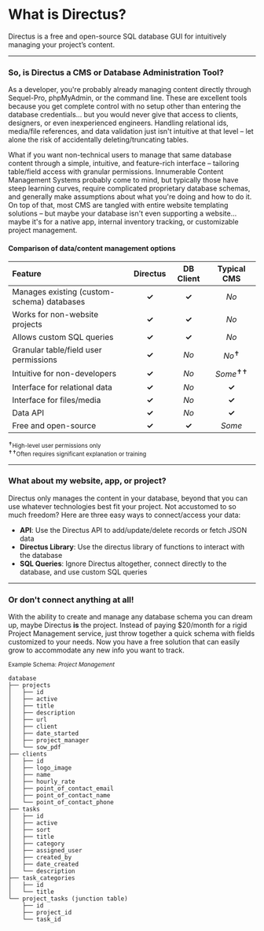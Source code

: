 
# What is Directus?
Directus is a free and open-source SQL database GUI for intuitively managing your project’s content.

----------

### So, is Directus a CMS or Database Administration Tool?
As a developer, you're probably already managing content directly through Sequel-Pro, phpMyAdmin, or the command line. These are excellent tools because you get complete control with no setup other than entering the database credentials... but you would never give that access to clients, designers, or even inexperienced engineers. Handling relational ids, media/file references, and data validation just isn't intuitive at that level – let alone the risk of accidentally deleting/truncating tables.

What if you want non-technical users to manage that same database content through a simple, intuitive, and feature-rich interface – tailoring table/field access with granular permissions. Innumerable Content Management Systems probably come to mind, but typically those have steep learning curves, require complicated proprietary database schemas, and generally make assumptions about what you're doing and how to do it. On top of that, most CMS are tangled with entire website templating solutions – but maybe your database isn't even supporting a website... maybe it's for a native app, internal inventory tracking, or customizable project management. 


#### Comparison of data/content management options

Feature                                       | Directus              |  DB Client        |  Typical CMS
:-------------------------------------------- | :-------------------: | :---------------: | :----------------:
Manages existing (custom-schema) databases    | **✓**                 | **✓**             | _No_
Works for non-website projects                | **✓**                 | **✓**             | _No_
Allows custom SQL queries                     | **✓**                 | **✓**             | _No_
Granular table/field user permissions         | **✓**                 | _No_              | _No_<sup>✝</sup>
Intuitive for non-developers                  | **✓**                 | _No_              | _Some_<sup>✝✝</sup>
Interface for relational data                 | **✓**                 | _No_              | **✓**
Interface for files/media                     | **✓**                 | _No_              | **✓**
Data API                                      | **✓**                 | _No_              | **✓**
Free and open-source                          | **✓**                 | **✓**             | _Some_

<small>
<sup>✝</sup>High-level user permissions only<br>
<sup>✝✝</sup>Often requires significant explanation or training
</small>

----------

### What about my website, app, or project?
Directus only manages the content in your database, beyond that you can use whatever technologies best fit your project. Not accustomed to so much freedom? Here are three easy ways to connect/access your data:

* **API**: Use the Directus API to add/update/delete records or fetch JSON data
* **Directus Library**: Use the directus library of functions to interact with the database
* **SQL Queries**: Ignore Directus altogether, connect directly to the database, and use custom SQL queries

----------

### Or don't connect anything at all!
With the ability to create and manage any database schema you can dream up, maybe Directus **is** the project. Instead of paying $20/month for a rigid Project Management service, just throw together a quick schema with fields customized to your needs. Now you have a free solution that can easily grow to accommodate any new info you want to track.


<small>Example Schema: _Project Management_</small>
```
database
├── projects
│   ├── id
│   ├── active
│   ├── title
│   ├── description
│   ├── url
│   ├── client
│   ├── date_started
│   ├── project_manager
│   └── sow_pdf
├── clients
│   ├── id
│   ├── logo_image
│   ├── name
│   ├── hourly_rate
│   ├── point_of_contact_email
│   ├── point_of_contact_name
│   └── point_of_contact_phone
├── tasks
│   ├── id
│   ├── active
│   ├── sort
│   ├── title
│   ├── category
│   ├── assigned_user
│   ├── created_by
│   ├── date_created
│   └── description
├── task_categories
│   ├── id
│   └── title
└── project_tasks (junction table)
    ├── id
    ├── project_id
    └── task_id
```
